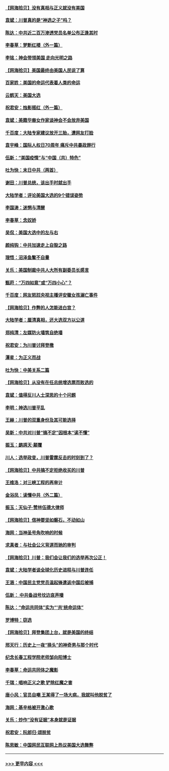 #### [【网海拾贝】没有真相与正义就没有美国](../pages/nsc993/n12621885.md?t=12160102) 
#### [袁斌：川普真的是“神选之子”吗？](../pages/nsc993/n12621749.md?t=12160102) 
#### [陈达：中共近二百万渗透党员名单公布正逢其时](../pages/nsc993/n12620870.md?t=12160102) 
#### [李春草：梦断红楼（外一篇）](../pages/nsc993/n12619122.md?t=12160102) 
#### [李铭：神会带领美国 走向光明之路](../pages/nsc993/n12618584.md?t=12160102) 
#### [【网海拾贝】美国最终由美国人民说了算](../pages/nsc993/n12617255.md?t=12160102) 
#### [百家姓：美国的命运代表着人类的命运](../pages/nsc993/n12615838.md?t=12160102) 
#### [云鹤天：美国大选](../pages/nsc993/n12615994.md?t=12160102) 
#### [祝君安：烛影摇红（外一篇）](../pages/nsc993/n12615975.md?t=12160102) 
#### [袁斌：美籍华裔女作家谈神会不会放弃美国](../pages/nsc993/n12615263.md?t=12160102) 
#### [千百度：大陆专家建议放开三胎，遭网友打脸](../pages/nsc993/n12614456.md?t=12160102) 
#### [袁宇峰：国际人权日70周年 痛斥中共暴政罪行](../pages/nsc993/n12611965.md?t=12160102) 
#### [伍新：“美国疫情”与“中国（共）特色”](../pages/nsc993/n12611463.md?t=12160102) 
#### [吐为快：末日中共（两首）](../pages/nsc993/n12611461.md?t=12160102) 
#### [谢田：川普总统，该出手时就出手](../pages/nsc993/n12610905.md?t=12160102) 
#### [大陆学者：评论美国大选的9个错误姿势](../pages/nsc993/n12609586.md?t=12160102) 
#### [李国涛：迷惘与清醒](../pages/nsc993/n12607532.md?t=12160102) 
#### [李春草：念奴娇](../pages/nsc993/n12607083.md?t=12160102) 
#### [吴侃：美国大选中的左与右](../pages/nsc993/n12607054.md?t=12160102) 
#### [颜纯钩：中共加速走上自毁之路](../pages/nsc993/n12606473.md?t=12160102) 
#### [理悟：沼泽鱼鳖不自量](../pages/nsc993/n12606454.md?t=12160102) 
#### [关乐：美国制裁中共人大所有副委员长感言](../pages/nsc993/n12606442.md?t=12160102) 
#### [甄莳：“万四如意”或“万四小心”？](../pages/nsc993/n12606091.md?t=12160102) 
#### [千百度：网友怒怼央视主播评安徽女孩溺亡事件](../pages/nsc993/n12605370.md?t=12160102) 
#### [【网海拾贝】作弊的人怎能进白宫？](../pages/nsc993/n12603546.md?t=12160102) 
#### [大陆学者：厘清真相，还大选双方以公道](../pages/nsc993/n12603475.md?t=12160102) 
#### [郑纯清：左媒防火墙筑自绝墙](../pages/nsc993/n12602226.md?t=12160102) 
#### [祝君安：为川普讨拜登檄](../pages/nsc993/n12602199.md?t=12160102) 
#### [潭星：为正义而战](../pages/nsc993/n12600926.md?t=12160102) 
#### [吐为快：中美关系二篇](../pages/nsc993/n12600908.md?t=12160102) 
#### [【网海拾贝】从没有在任总统增选票而败选的](../pages/nsc993/n12600435.md?t=12160102) 
#### [袁斌：值得反川人士深思的十个问题](../pages/nsc993/n12600332.md?t=12160102) 
#### [李明：神选川普平乱](../pages/nsc993/n12599751.md?t=12160102) 
#### [王赫：川普的双重身份及其可能选择](../pages/nsc993/n12599723.md?t=12160102) 
#### [吴新：中共对川普“搞不定”因根本“读不懂”](../pages/nsc993/n12599502.md?t=12160102) 
#### [振玉：鹧鸪天‧颠覆](../pages/nsc993/n12599494.md?t=12160102) 
#### [川人：选举政变，川普雷霆反击的时刻到了？](../pages/nsc993/n12599291.md?t=12160102) 
#### [【网海拾贝】中共搞不定拒绝收买的川普](../pages/nsc993/n12598955.md?t=12160102) 
#### [王维洛：对三峡工程的再审计](../pages/nsc993/n12598436.md?t=12160102) 
#### [金浴凤：读懂中共（外二篇）](../pages/nsc993/n12597943.md?t=12160102) 
#### [振玉：天仙子‧赞林伍德大律师](../pages/nsc993/n12597929.md?t=12160102) 
#### [【网海拾贝】信神要坚如磐石，不动如山](../pages/nsc993/n12597901.md?t=12160102) 
#### [海网：当神圣号角吹响的时候](../pages/nsc993/n12595891.md?t=12160102) 
#### [求真者：与社会公义背道而驰的审判](../pages/nsc993/n12595868.md?t=12160102) 
#### [【网海拾贝】川普：我们会让我们的选举再次公正！](../pages/nsc993/n12594930.md?t=12160102) 
#### [袁斌：大陆学者谈全球化历史进程与川普连任](../pages/nsc993/n12594690.md?t=12160102) 
#### [王涵：中国民主党党员温起锋遣返中国后被捕](../pages/nsc993/n12594540.md?t=12160102) 
#### [伍新： 中共备战号坟边哀声嚎](../pages/nsc993/n12593086.md?t=12160102) 
#### [陈达：“命运共同体”实为“‘共’统命运体”](../pages/nsc993/n12590865.md?t=12160102) 
#### [罗博特：窃选](../pages/nsc993/n12590619.md?t=12160102) 
#### [【网海拾贝】拜登集团上台，就是美国的终结](../pages/nsc993/n12589725.md?t=12160102) 
#### [邢天行：历史上一夜“换头”的神奇男与那个时代](../pages/nsc993/n12589424.md?t=12160102) 
#### [纪念长春工程学院老师邹向阳博士](../pages/nsc993/n12585390.md?t=12160102) 
#### [李春草：命运共同体之魔影](../pages/nsc993/n12585026.md?t=12160102) 
#### [千瑞：唱响正义之歌 铲除红魔之害](../pages/nsc993/n12585002.md?t=12160102) 
#### [唐小风：官员自嘲 王某得了一场大病，我就叫他脱贫了](../pages/nsc993/n12584981.md?t=12160102) 
#### [海网：基辛格被开激心歌](../pages/nsc993/n12584946.md?t=12160102) 
#### [关乐：炒作“没有证据”本身就是证据](../pages/nsc993/n12583146.md?t=12160102) 
#### [祝君安：阮郎归‧颂脱贫](../pages/nsc993/n12583119.md?t=12160102) 
#### [陈思敏：中国网民互联网上热议美国大选舞弊](../pages/nsc993/n12582845.md?t=12160102) 

----
#### [ >>> 更早内容 <<< ](../indexes/nsc993-earlier.md)

